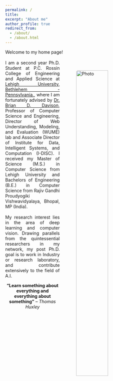 ```yaml
---
permalink: /
title:
excerpt: "About me"
author_profile: true
redirect_from:
  - /about/
  - /about.html
---
```



<!-- <img align="right" src="https://cseveren.github.io/images/dp.png" alt="Photo" style="width: 210px; border-radius: 10px; padding: 8px 8px 8px 8px"/> -->

<p style="text-align: justify;">
Welcome to my home page!
<br>
<img align="right" src="https://eashanadhikarla.github.io/images/dp.png" alt="Photo" style="width: 45%; height: 50%; border-radius: 55px; padding: 50px 50px 50px 50px"/>
<br>
I am a second year Ph.D. Student at P.C. Rossin College of Engineering and Applied Science at <a href="https://www1.lehigh.edu">Lehigh University, Bethlehem - Pennsylvania.</a>, where I am fortunately advised by <a href="http://www.cse.lehigh.edu/~brian/">Dr. Brian D. Davison</a>, Professor of Computer Science and Engineering, Director of Web Understanding, Modeling, and Evaluation (WUME) lab and Associate Director of Institute for Data, Intelligent Systems, and Computation (I-DISC). I received my Master of Science (M.S.) in Computer Science from Lehigh University and Bachelors of Engineering (B.E.) in Computer Science from Rajiv Gandhi Proudyogiki Vishwavidyalaya, Bhopal, MP (India).
<br><br>
My research interest lies in the area of deep learning and computer vision. Drawing parallels from the quintessential researchers in my network, my post Ph.D. goal is to work in Industry or research laboratory, and contribute extensively to the field of A.I.
</p>
<p style="text-align: center;"><b>“Learn something about everything and everything about something”</b><i> – Thomas Huxley</i></p>
